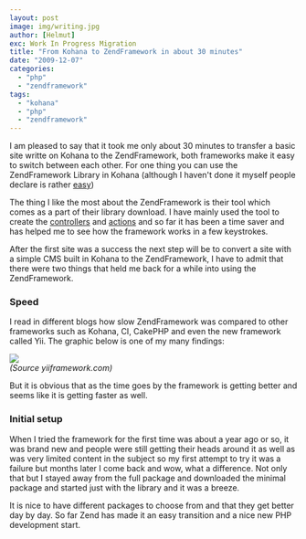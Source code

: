```yaml
---
layout: post
image: img/writing.jpg
author: [Helmut]
exc: Work In Progress Migration
title: "From Kohana to ZendFramework in about 30 minutes"
date: "2009-12-07"
categories: 
  - "php"
  - "zendframework"
tags: 
  - "kohana"
  - "php"
  - "zendframework"
---
```


I am pleased to say that it took me only about 30 minutes to transfer a basic site writte on Kohana to the ZendFramework, both frameworks make it easy to switch between each other. For one thing you can use the ZendFramework Library in Kohana (although I haven't done it myself people declare is rather [easy](http://docs.kohanaphp.com/general/libraries))

The thing I like the most about the ZendFramework is their tool which comes as a part of their library download. I have mainly used the tool to create the [controllers](http://framework.zend.com/manual/en/zend.controller.html) and [actions](http://framework.zend.com/manual/en/zend.controller.action.html) and so far it has been a time saver and has helped me to see how the framework works in a few keystrokes.

After the first site was a success the next step will be to convert a site with a simple CMS built in Kohana to the ZendFramework, I have to admit that there were two things that held me back for a while into using the ZendFramework.

### Speed

I read in different blogs how slow ZendFramework was compared to other frameworks such as Kohana, CI, CakePHP and even the new framework called Yii. The graphic below is one of my many findings:

![](images/performance-20090131.png)  
_(Source yiiframework.com)_

But it is obvious that as the time goes by the framework is getting better and seems like it is getting faster as well.

### Initial setup

When I tried the framework for the first time was about a year ago or so, it was brand new and people were still getting their heads around it as well as was very limited content in the subject so my first attempt to try it was a failure but months later I come back and wow, what a difference. Not only that but I stayed away from the full package and downloaded the minimal package and started just with the library and it was a breeze.

It is nice to have different packages to choose from and that they get better day by day. So far Zend has made it an easy transition and a nice new PHP development start.
